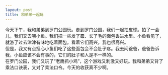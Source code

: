 ```yaml
---
layout: post
title: 和弟弟一起玩
---
```



今天下午，我和弟弟到罗门公园玩。走到罗门公园，我们一起拍皮球。拍了一会儿，我们又去喂小鱼。我们把一些发了霉、长了毛的面包丢进水里。小鱼看见了，就游了过去津津有味地吃着面包。看着它们高兴，我也很高兴。   
但是，我又有点担心小鱼们吃了这些面包会不会肚子疼。我去问爸爸，爸爸告诉我，小鱼应该不会有事的，它们的肚子和人是不一样的。   
在罗门公园，我们又玩了“老鹰抓小鸡”，这个游戏又刺激又好玩。我和弟弟又背了乘法口诀表，又对了乘法口令。今天的收获真不少啊。  
